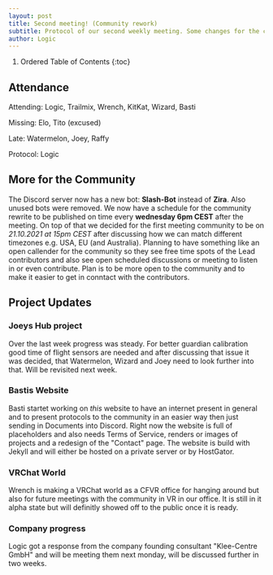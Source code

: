 ```yaml
---
layout: post
title: Second meeting! (Community rework)
subtitle: Protocol of our second weekly meeting. Some changes for the community, some progress on the (public) projects.
author: Logic
---
```

1. Ordered Table of Contents
{:toc}

## Attendance

Attending: Logic, Trailmix, Wrench, KitKat, Wizard, Basti

Missing: Elo, Tito (excused)

Late: Watermelon, Joey, Raffy

Protocol: Logic

## More for the Community

The Discord server now has a new bot: **Slash-Bot** instead of **Zira**. Also unused bots were removed.
We now have a schedule for the community rewrite to be published on time every **wednesday 6pm CEST** after the meeting.
On top of that we decided for the first meeting community to be on *21.10.2021 at 15pm CEST* after discussing how we can match different timezones e.g. USA, EU (and Australia).
Planning to have something like an open callender for the community so they see free time spots of the Lead contributors and also see open scheduled discussions or meeting to listen in or even contribute. Plan is to be more open to the community and to make it easier to get in conntact with the contributors.

## Project Updates

### Joeys Hub project

Over the last week progress was steady. For better guardian calibration good time of flight sensors are needed and after discussing that issue it was decided, that Watermelon, Wizard and Joey need to look further into that. Will be revisited next week.

### Bastis Website

Basti startet working on *this* website to have an internet present in general and to present protocols to the community in an easier way then just sending in Documents into Discord.
Right now the website is full of placeholders and also needs Terms of Service, renders or images of projects and a redesign of the "Contact" page.
The website is build with Jekyll and will either be hosted on a private server or by HostGator.

### VRChat World

Wrench is making a VRChat world as a CFVR office for hanging around but also for future meetings with the community in VR in our office. It is still in it alpha state but will definitly showed off to the public once it is ready.

### Company progress

Logic got a response from the company founding consultant "Klee-Centre GmbH" and will be meeting them next monday, will be discussed further in two weeks.
